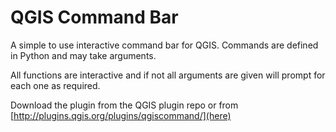 # QGIS Command Bar

A simple to use interactive command bar for QGIS. Commands are defined in Python and may take arguments. 

All functions are interactive and if not all arguments are given will prompt for each one as required.

Download the plugin from the QGIS plugin repo or from [http://plugins.qgis.org/plugins/qgiscommand/](here)

